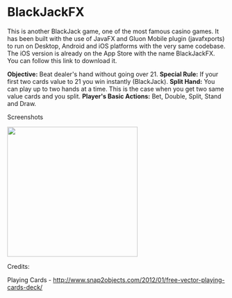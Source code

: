 # BlackJackFX

This is another BlackJack game, one of the most famous casino games. It has been built with the use of JavaFX and Gluon Mobile plugin (javafxports) to run on Desktop, Android and iOS platforms with the very same codebase. The iOS version is already on the App Store with the name BlackJackFX. You can follow this link to download it.

**Objective:** Beat dealer's hand without going over 21.
**Special Rule:** If your first two cards value to 21 you win instantly (BlackJack).
**Split Hand:** You can play up to two hands at a time. This is the case when you get two same value cards and you split.
**Player's Basic Actions:** Bet, Double, Split, Stand and Draw.

Screenshots

<img src="https://dl.dropboxusercontent.com/u/109459668/iPhone6A(2).png?raw=1" width="300">


Credits:

Playing Cards - http://www.snap2objects.com/2012/01/free-vector-playing-cards-deck/
